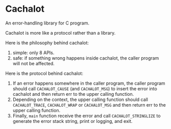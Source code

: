 # Cachalot

An error-handling library for C program.

Cachalot is more like a protocol rather than a library.

Here is the philosophy behind cachalot:
1. simple: only 8 APIs.
2. safe: if something wrong happens inside cachalot, the caller program will not be affected.

Here is the protocol behind cachalot:
1. If an error happens somewhere in the caller program, the caller program should call `CACHALOT_CAUSE` (and `CACHALOT_MSG`) to insert the error into cachalot and then return err to the upper calling function.
2. Depending on the context, the upper calling function should call `CACHALOT_TRACE`, `CACHALOT_WRAP` or `CACHALOT_MSG` and then return err to the upper calling function.
3. Finally, `main` function receive the error and call `CACHALOT_STRINGLIZE` to generate the error stack string, print or logging, and exit.
